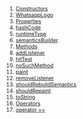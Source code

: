 1.  [Constructors](./WhatsappLogo-class#constructors.md)
2.  [WhatsappLogo](./WhatsappLogo/WhatsappLogo.md)
3.  [Properties](./WhatsappLogo-class#instance-properties.md)
4.  [hashCode](https://api.flutter.dev/flutter/dart-core/Object/hashCode.html)
5.  [runtimeType](https://api.flutter.dev/flutter/dart-core/Object/runtimeType.html)
6.  [semanticsBuilder](https://api.flutter.dev/flutter/rendering/CustomPainter/semanticsBuilder.html)
7.  [Methods](./WhatsappLogo-class#instance-methods.md)
8.  [addListener](https://api.flutter.dev/flutter/rendering/CustomPainter/addListener.html)
9.  [hitTest](https://api.flutter.dev/flutter/rendering/CustomPainter/hitTest.html)
10. [noSuchMethod](https://api.flutter.dev/flutter/dart-core/Object/noSuchMethod.html)
11. [paint](./WhatsappLogo/paint.md)
12. [removeListener](https://api.flutter.dev/flutter/rendering/CustomPainter/removeListener.html)
13. [shouldRebuildSemantics](https://api.flutter.dev/flutter/rendering/CustomPainter/shouldRebuildSemantics.html)
14. [shouldRepaint](./WhatsappLogo/shouldRepaint.md)
15. [toString](https://api.flutter.dev/flutter/rendering/CustomPainter/toString.html)
16. [Operators](./WhatsappLogo-class#operators.md)
17. [operator
    ==](https://api.flutter.dev/flutter/dart-core/Object/operator_equals.html)
